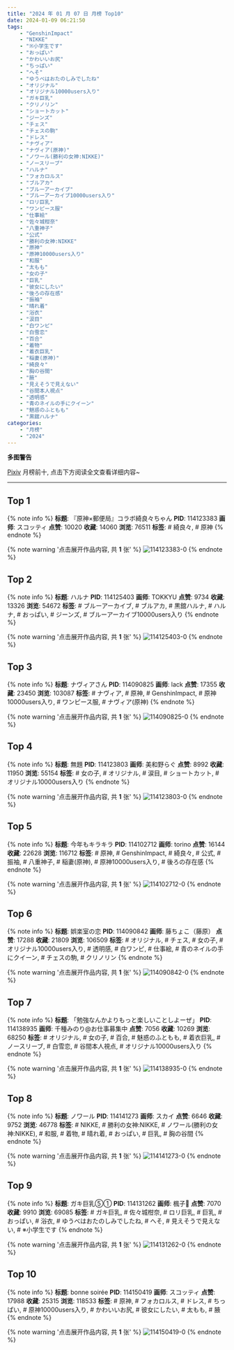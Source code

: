 ```yaml
---
title: "2024 年 01 月 07 日 月榜 Top10"
date: 2024-01-09 06:21:50
tags:
    - "GenshinImpact"
    - "NIKKE"
    - "※小学生です"
    - "おっぱい"
    - "かわいいお尻"
    - "ちっぱい"
    - "へそ"
    - "ゆうべはおたのしみでしたね"
    - "オリジナル"
    - "オリジナル10000users入り"
    - "ガキ巨乳"
    - "クリノリン"
    - "ショートカット"
    - "ジーンズ"
    - "チェス"
    - "チェスの駒"
    - "ドレス"
    - "ナヴィア"
    - "ナヴィア(原神)"
    - "ノワール(勝利の女神:NIKKE)"
    - "ノースリーブ"
    - "ハルナ"
    - "フォカロルス"
    - "ブルアカ"
    - "ブルーアーカイブ"
    - "ブルーアーカイブ10000users入り"
    - "ロリ巨乳"
    - "ワンピース服"
    - "仕事絵"
    - "佐々城柑奈"
    - "八重神子"
    - "公式"
    - "勝利の女神:NIKKE"
    - "原神"
    - "原神10000users入り"
    - "和服"
    - "太もも"
    - "女の子"
    - "巨乳"
    - "彼女にしたい"
    - "後ろの存在感"
    - "振袖"
    - "晴れ着"
    - "浴衣"
    - "涙目"
    - "白ワンピ"
    - "白雪恋"
    - "百合"
    - "着物"
    - "着衣巨乳"
    - "稲妻(原神)"
    - "綺良々"
    - "胸の谷間"
    - "腋"
    - "見えそうで見えない"
    - "谷間本人視点"
    - "透明感"
    - "青のネイルの手にクイーン"
    - "魅惑のふともも"
    - "黒舘ハルナ"
categories:
    - "月榜"
    - "2024"
---
```


<i class="fa fa-triangle-exclamation"></i>**多图警告**<i class="fa fa-triangle-exclamation"></i>

[Pixiv](https://www.pixiv.net/) 月榜前十, 点击下方阅读全文查看详细内容~

<!-- more -->

---

## Top 1

{% note info %}
**标题**: 『原神×郵便局』コラボ綺良々ちゃん
**PID**: 114123383 **画师**: スコッティ
**点赞**: 10020 **收藏**: 14060 **浏览**: 76511
**标签**: # 綺良々, # 原神
{% endnote %}

{% note warning '点击展开作品内容, 共 **1** 张' %}
![114123383-0](https://i.pixiv.re/img-original/img/2023/12/11/00/00/29/114123383_p0.jpg)
{% endnote %}

## Top 2

{% note info %}
**标题**: ハルナ
**PID**: 114125403 **画师**: TOKKYU
**点赞**: 9734 **收藏**: 13326 **浏览**: 54672
**标签**: # ブルーアーカイブ, # ブルアカ, # 黒舘ハルナ, # ハルナ, # おっぱい, # ジーンズ, # ブルーアーカイブ10000users入り
{% endnote %}

{% note warning '点击展开作品内容, 共 **1** 张' %}
![114125403-0](https://i.pixiv.re/img-original/img/2023/12/11/00/53/51/114125403_p0.jpg)
{% endnote %}

## Top 3

{% note info %}
**标题**: ナヴィアさん
**PID**: 114090825 **画师**: lack
**点赞**: 17355 **收藏**: 23450 **浏览**: 103087
**标签**: # ナヴィア, # 原神, # GenshinImpact, # 原神10000users入り, # ワンピース服, # ナヴィア(原神)
{% endnote %}

{% note warning '点击展开作品内容, 共 **1** 张' %}
![114090825-0](https://i.pixiv.re/img-original/img/2023/12/10/00/00/36/114090825_p0.png)
{% endnote %}

## Top 4

{% note info %}
**标题**: 無題
**PID**: 114123803 **画师**: 美和野らぐ
**点赞**: 8992 **收藏**: 11950 **浏览**: 55154
**标签**: # 女の子, # オリジナル, # 涙目, # ショートカット, # オリジナル10000users入り
{% endnote %}

{% note warning '点击展开作品内容, 共 **1** 张' %}
![114123803-0](https://i.pixiv.re/img-original/img/2023/12/11/00/05/14/114123803_p0.png)
{% endnote %}

## Top 5

{% note info %}
**标题**: 今年もキラキラ
**PID**: 114102712 **画师**: torino
**点赞**: 16144 **收藏**: 22628 **浏览**: 116712
**标签**: # 原神, # GenshinImpact, # 綺良々, # 公式, # 振袖, # 八重神子, # 稲妻(原神), # 原神10000users入り, # 後ろの存在感
{% endnote %}

{% note warning '点击展开作品内容, 共 **1** 张' %}
![114102712-0](https://i.pixiv.re/img-original/img/2023/12/10/12/06/40/114102712_p0.jpg)
{% endnote %}

## Top 6

{% note info %}
**标题**: 娯楽室の恋
**PID**: 114090842 **画师**: 藤ちょこ（藤原）
**点赞**: 17288 **收藏**: 21809 **浏览**: 106509
**标签**: # オリジナル, # チェス, # 女の子, # オリジナル10000users入り, # 透明感, # 白ワンピ, # 仕事絵, # 青のネイルの手にクイーン, # チェスの駒, # クリノリン
{% endnote %}

{% note warning '点击展开作品内容, 共 **1** 张' %}
![114090842-0](https://i.pixiv.re/img-original/img/2023/12/10/00/00/41/114090842_p0.png)
{% endnote %}

## Top 7

{% note info %}
**标题**: 「勉強なんかよりもっと楽しいことしよーぜ」
**PID**: 114138935 **画师**: 千種みのり@お仕事募集中
**点赞**: 7056 **收藏**: 10269 **浏览**: 68250
**标签**: # オリジナル, # 女の子, # 百合, # 魅惑のふともも, # 着衣巨乳, # ノースリーブ, # 白雪恋, # 谷間本人視点, # オリジナル10000users入り
{% endnote %}

{% note warning '点击展开作品内容, 共 **1** 张' %}
![114138935-0](https://i.pixiv.re/img-original/img/2023/12/11/17/11/48/114138935_p0.jpg)
{% endnote %}

## Top 8

{% note info %}
**标题**: ノワール
**PID**: 114141273 **画师**: スカイ
**点赞**: 6646 **收藏**: 9752 **浏览**: 46778
**标签**: # NIKKE, # 勝利の女神:NIKKE, # ノワール(勝利の女神:NIKKE), # 和服, # 着物, # 晴れ着, # おっぱい, # 巨乳, # 胸の谷間
{% endnote %}

{% note warning '点击展开作品内容, 共 **1** 张' %}
![114141273-0](https://i.pixiv.re/img-original/img/2023/12/11/18/55/47/114141273_p0.jpg)
{% endnote %}

## Top 9

{% note info %}
**标题**: ガキ巨乳⑤①
**PID**: 114131262 **画师**: 楓子🍁
**点赞**: 7070 **收藏**: 9910 **浏览**: 69085
**标签**: # ガキ巨乳, # 佐々城柑奈, # ロリ巨乳, # 巨乳, # おっぱい, # 浴衣, # ゆうべはおたのしみでしたね, # へそ, # 見えそうで見えない, # ※小学生です
{% endnote %}

{% note warning '点击展开作品内容, 共 **1** 张' %}
![114131262-0](https://i.pixiv.re/img-original/img/2023/12/11/08/00/03/114131262_p0.jpg)
{% endnote %}

## Top 10

{% note info %}
**标题**: bonne soirée
**PID**: 114150419 **画师**: スコッティ
**点赞**: 17988 **收藏**: 25315 **浏览**: 118533
**标签**: # 原神, # フォカロルス, # ドレス, # ちっぱい, # 原神10000users入り, # かわいいお尻, # 彼女にしたい, # 太もも, # 腋
{% endnote %}

{% note warning '点击展开作品内容, 共 **1** 张' %}
![114150419-0](https://i.pixiv.re/img-original/img/2023/12/12/00/00/35/114150419_p0.jpg)
{% endnote %}
